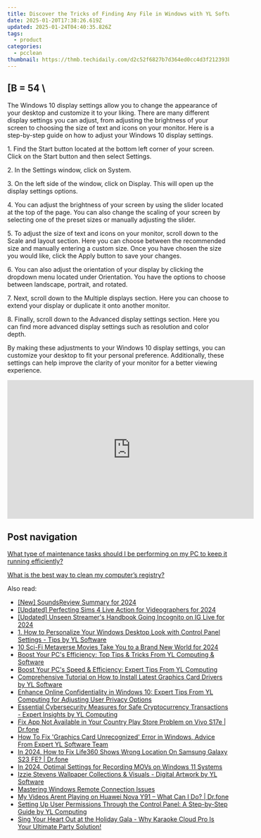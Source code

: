 ```yaml
---
title: Discover the Tricks of Finding Any File in Windows with YL Software's Expert Advice
date: 2025-01-20T17:38:26.619Z
updated: 2025-01-24T04:40:35.826Z
tags:
  - product
categories:
  - pcclean
thumbnail: https://thmb.techidaily.com/d2c52f6827b7d364ed0cc4d3f212393bb0ad8a3a90dc3d2a15bfc646351df71a.jpg
---
```


## \[B = 54 \

The Windows 10 display settings allow you to change the appearance of your desktop and customize it to your liking. There are many different display settings you can adjust, from adjusting the brightness of your screen to choosing the size of text and icons on your monitor. Here is a step-by-step guide on how to adjust your Windows 10 display settings. 

1\. Find the Start button located at the bottom left corner of your screen. Click on the Start button and then select Settings.

2\. In the Settings window, click on System.

3\. On the left side of the window, click on Display. This will open up the display settings options. 

4\. You can adjust the brightness of your screen by using the slider located at the top of the page. You can also change the scaling of your screen by selecting one of the preset sizes or manually adjusting the slider.

5\. To adjust the size of text and icons on your monitor, scroll down to the Scale and layout section. Here you can choose between the recommended size and manually entering a custom size. Once you have chosen the size you would like, click the Apply button to save your changes.

6\. You can also adjust the orientation of your display by clicking the dropdown menu located under Orientation. You have the options to choose between landscape, portrait, and rotated.

7\. Next, scroll down to the Multiple displays section. Here you can choose to extend your display or duplicate it onto another monitor.

8\. Finally, scroll down to the Advanced display settings section. Here you can find more advanced display settings such as resolution and color depth. 

By making these adjustments to your Windows 10 display settings, you can customize your desktop to fit your personal preference. Additionally, these settings can help improve the clarity of your monitor for a better viewing experience.

<!-- affiliate ads begin -->
<iframe width="560" height="315" src="https://www.youtube.com/embed/umvX4ZdWbxk?si=tPXL0-Kzf9SQaY8z" title="YouTube video player" frameborder="0" allow="accelerometer; autoplay; clipboard-write; encrypted-media; gyroscope; picture-in-picture; web-share" referrerpolicy="strict-origin-when-cross-origin" allowfullscreen></iframe>
<!-- affiliate ads end -->

## Post navigation

[What type of maintenance tasks should I be performing on my PC to keep it running efficiently?](https://tools.techidaily.com/pcclean/products/)

[What is the best way to clean my computer’s registry?](https://tools.techidaily.com/pcclean/products/)

<ins class="adsbygoogle"
     style="display:block"
     data-ad-format="autorelaxed"
     data-ad-client="ca-pub-7571918770474297"
     data-ad-slot="1223367746"></ins>

<ins class="adsbygoogle"
     style="display:block"
     data-ad-client="ca-pub-7571918770474297"
     data-ad-slot="8358498916"
     data-ad-format="auto"
     data-full-width-responsive="true"></ins>

<span class="atpl-alsoreadstyle">Also read:</span>
<div><ul>
<li><a href="https://digital-screen-recording.techidaily.com/new-soundsreview-summary-for-2024/"><u>[New] SoundsReview Summary for 2024</u></a></li>
<li><a href="https://screen-recording.techidaily.com/updated-perfecting-sims-4-live-action-for-videographers-for-2024/"><u>[Updated] Perfecting Sims 4 Live Action for Videographers for 2024</u></a></li>
<li><a href="https://vp-tips.techidaily.com/updated-unseen-streamers-handbook-going-incognito-on-ig-live-for-2024/"><u>[Updated] Unseen Streamer's Handbook Going Incognito on IG Live for 2024</u></a></li>
<li><a href="https://discover-bits.techidaily.com/1-how-to-personalize-your-windows-desktop-look-with-control-panel-settings-tips-by-yl-software/"><u>1. How to Personalize Your Windows Desktop Look with Control Panel Settings - Tips by YL Software</u></a></li>
<li><a href="https://article-helps.techidaily.com/10-sci-fi-metaverse-movies-take-you-to-a-brand-new-world-for-2024/"><u>10 Sci-Fi Metaverse Movies Take You to a Brand New World for 2024</u></a></li>
<li><a href="https://win-updates.techidaily.com/boost-your-pcs-efficiency-top-tips-and-tricks-from-yl-computing-and-software/"><u>Boost Your PC's Efficiency: Top Tips & Tricks From YL Computing & Software</u></a></li>
<li><a href="https://discover-bits.techidaily.com/boost-your-pcs-speed-and-efficiency-expert-tips-from-yl-computing/"><u>Boost Your PC's Speed & Efficiency: Expert Tips From YL Computing</u></a></li>
<li><a href="https://discover-bits.techidaily.com/comprehensive-tutorial-on-how-to-install-latest-graphics-card-drivers-by-yl-software/"><u>Comprehensive Tutorial on How to Install Latest Graphics Card Drivers by YL Software</u></a></li>
<li><a href="https://discover-bits.techidaily.com/enhance-online-confidentiality-in-windows-10-expert-tips-from-yl-computing-for-adjusting-user-privacy-options/"><u>Enhance Online Confidentiality in Windows 10: Expert Tips From YL Computing for Adjusting User Privacy Options</u></a></li>
<li><a href="https://discover-bits.techidaily.com/essential-cybersecurity-measures-for-safe-cryptocurrency-transactions-expert-insights-by-yl-computing/"><u>Essential Cybersecurity Measures for Safe Cryptocurrency Transactions - Expert Insights by YL Computing</u></a></li>
<li><a href="https://howto.techidaily.com/fix-app-not-available-in-your-country-play-store-problem-on-vivo-s17e-drfone-by-drfone-fix-android-problems-fix-android-problems/"><u>Fix App Not Available in Your Country Play Store Problem on Vivo S17e | Dr.fone</u></a></li>
<li><a href="https://discover-bits.techidaily.com/how-to-fix-graphics-card-unrecognized-error-in-windows-advice-from-expert-yl-software-team/"><u>How To Fix 'Graphics Card Unrecognized' Error in Windows, Advice From Expert YL Software Team</u></a></li>
<li><a href="https://review-topics.techidaily.com/in-2024-how-to-fix-life360-shows-wrong-location-on-samsung-galaxy-s23-fe-drfone-by-drfone-virtual-android/"><u>In 2024, How to Fix Life360 Shows Wrong Location On Samsung Galaxy S23 FE? | Dr.fone</u></a></li>
<li><a href="https://on-screen-recording.techidaily.com/in-2024-optimal-settings-for-recording-movs-on-windows-11-systems/"><u>In 2024, Optimal Settings for Recording MOVs on Windows 11 Systems</u></a></li>
<li><a href="https://discover-bits.techidaily.com/izzie-stevens-wallpaper-collections-and-visuals-digital-artwork-by-yl-software/"><u>Izzie Stevens Wallpaper Collections & Visuals - Digital Artwork by YL Software</u></a></li>
<li><a href="https://win11-tips.techidaily.com/mastering-windows-remote-connection-issues/"><u>Mastering Windows Remote Connection Issues</u></a></li>
<li><a href="https://fix-guide.techidaily.com/my-videos-arent-playing-on-huawei-nova-y91-what-can-i-do-drfone-by-drfone-fix-android-problems-fix-android-problems/"><u>My Videos Arent Playing on Huawei Nova Y91 – What Can I Do? | Dr.fone</u></a></li>
<li><a href="https://discover-bits.techidaily.com/setting-up-user-permissions-through-the-control-panel-a-step-by-step-guide-by-yl-computing/"><u>Setting Up User Permissions Through the Control Panel: A Step-by-Step Guide by YL Computing</u></a></li>
<li><a href="https://discover-bits.techidaily.com/sing-your-heart-out-at-the-holiday-gala-why-karaoke-cloud-pro-is-your-ultimate-party-solution/"><u>Sing Your Heart Out at the Holiday Gala - Why Karaoke Cloud Pro Is Your Ultimate Party Solution!</u></a></li>
</ul></div>

